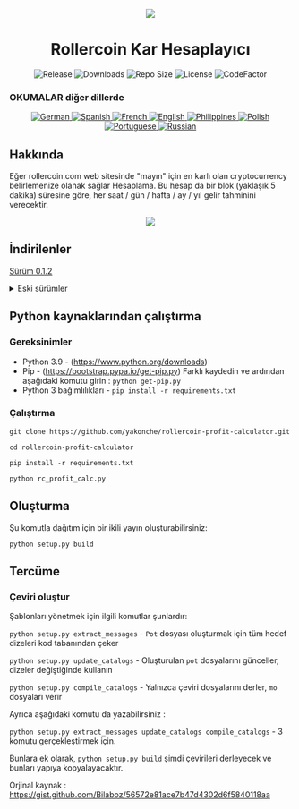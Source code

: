 <p align="center"><img src="https://i.imgur.com/UnThSPW.png"/></p>

<h1 align="center">Rollercoin Kar Hesaplayıcı</h1>

<p align="center">
  <img alt="Release" src="https://img.shields.io/github/v/release/yakonche/rollercoin-profit-calculator?style=flat-square&color=00b16a">
  <img alt="Downloads" src="https://img.shields.io/github/downloads/yakonche/rollercoin-profit-calculator/total?style=flat-square&color=0055A4">
  <img alt="Repo Size" src="https://img.shields.io/github/repo-size/yakonche/rollercoin-profit-calculator?style=flat-square&color=FFFFFF">
  <img alt="License" src="https://img.shields.io/github/license/yakonche/rollercoin-profit-calculator?style=flat-square&color=EF4135">
  <img alt="CodeFactor" src="https://www.codefactor.io/repository/github/yakonche/rollercoin-profit-calculator/badge?style=flat-square"/>
</p>

### OKUMALAR diğer dillerde

<p align="center">
  <a href="https://github.com/Yakonche/rollercoin-profit-calculator/blob/master/readmes/README-DE.md">
    <img alt="German" src="https://user-images.githubusercontent.com/60564904/111507817-56978680-874b-11eb-8fb2-c66eca9683ec.png">
  </a>
  <a href="https://github.com/Yakonche/rollercoin-profit-calculator/blob/master/readmes/README-ES.md">
    <img alt="Spanish" src="https://user-images.githubusercontent.com/60564904/111508987-90b55800-874c-11eb-92ec-1d9fcbaf61b6.png">
  </a>
  <a href="https://github.com/Yakonche/rollercoin-profit-calculator/blob/master/readmes/README-FR.md">
    <img alt="French" src="https://user-images.githubusercontent.com/60564904/111509055-9f9c0a80-874c-11eb-851d-f82deebaa5c7.png">
  </a>
  <a href="https://github.com/Yakonche/rollercoin-profit-calculator/blob/master/README.md">
    <img alt="English" src="https://user-images.githubusercontent.com/60564904/111509126-b3477100-874c-11eb-9d87-0f484dfa3ff6.png">
  </a>
  <a href="https://github.com/Yakonche/rollercoin-profit-calculator/blob/master/readmes/README-PH.md">
    <img alt="Philippines" src="https://user-images.githubusercontent.com/60564904/111509315-e427a600-874c-11eb-8e73-88d67a15c139.png">
  </a>
  <a href="https://github.com/Yakonche/rollercoin-profit-calculator/blob/master/readmes/README-PL.md">
    <img alt="Polish" src="https://user-images.githubusercontent.com/60564904/111509351-ee49a480-874c-11eb-9205-04cc7ed5eaaf.png">
  </a>
  <a href="https://github.com/Yakonche/rollercoin-profit-calculator/blob/master/readmes/README-PT.md">
    <img alt="Portuguese" src="https://user-images.githubusercontent.com/60564904/111509380-f73a7600-874c-11eb-8a88-6663d90e0f7f.png">
  </a>
  <a href="https://github.com/Yakonche/rollercoin-profit-calculator/blob/master/readmes/README-RU.md">
    <img alt="Russian" src="https://user-images.githubusercontent.com/60564904/111509415-002b4780-874d-11eb-99d3-f877f9744746.png">
  </a>
</p>

Hakkında
--------

Eğer rollercoin.com web sitesinde "mayın" için en karlı olan cryptocurrency belirlemenize olanak sağlar Hesaplama.
Bu hesap da bir blok (yaklaşık 5 dakika) süresine göre, her saat / gün / hafta / ay / yıl gelir tahminini verecektir.

<p align="center"><img src="https://user-images.githubusercontent.com/60564904/111250612-ec2cfc00-860d-11eb-98f3-bc8beb837055.png"/></p>

İndirilenler
------------

[Sürüm 0.1.2](https://github.com/Yakonche/rollercoin-profit-calculator/releases/tag/0.1.2)

<details>
<summary>Eski sürümler</summary>
* [Sürüm 0.1.0](https://github.com/Yakonche/rollercoin-profit-calculator/releases/tag/0.1.0)
* [Sürüm 0.0.5](https://github.com/Yakonche/rollercoin-profit-calculator/releases/tag/0.0.5)
</details>

Python kaynaklarından çalıştırma
--------------------------------

### Gereksinimler


* Python 3.9 - (https://www.python.org/downloads)
* Pip - (https://bootstrap.pypa.io/get-pip.py) Farklı kaydedin ve ardından aşağıdaki komutu girin : `python get-pip.py`
* Python 3 bağımlılıkları - `pip install -r requirements.txt`


### Çalıştırma

`git clone https://github.com/yakonche/rollercoin-profit-calculator.git`

`cd rollercoin-profit-calculator`

`pip install -r requirements.txt`

`python rc_profit_calc.py`

Oluşturma
---------

Şu komutla dağıtım için bir ikili yayın oluşturabilirsiniz:

`python setup.py build`

Tercüme
-------
### Çeviri oluştur

Şablonları yönetmek için ilgili komutlar şunlardır:

`python setup.py extract_messages` - `Pot` dosyası oluşturmak için tüm hedef dizeleri kod tabanından çeker

`python setup.py update_catalogs` -  Oluşturulan `pot` dosyalarını günceller, dizeler değiştiğinde kullanın

`python setup.py compile_catalogs` - Yalnızca çeviri dosyalarını derler, `mo` dosyaları verir

Ayrıca aşağıdaki komutu da yazabilirsiniz :

`python setup.py extract_messages update_catalogs compile_catalogs` - 3 komutu gerçekleştirmek için.

Bunlara ek olarak, `python setup.py build` şimdi çevirileri derleyecek ve bunları yapıya kopyalayacaktır.



Orjinal kaynak : https://gist.github.com/Bilaboz/56572e81ace7b47d4302d6f5840118aa
